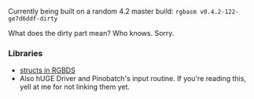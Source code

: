 
Currently being built on a random 4.2 master build:
`rgbasm v0.4.2-122-ge7d6ddf-dirty`

What does the dirty part mean? Who knows. Sorry.

### Libraries

- [structs in RGBDS](https://github.com/ISSOtm/rgbds-structs)
- Also hUGE Driver and Pinobatch's input routine. If you're reading this, yell at me for not linking them yet.
